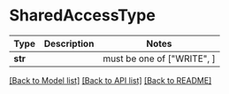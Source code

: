 # SharedAccessType

Type | Description | Notes
------------- | ------------- | -------------
**str** |  |  must be one of ["WRITE", ]

[[Back to Model list]](../README.md#documentation-for-models) [[Back to API list]](../README.md#documentation-for-api-endpoints) [[Back to README]](../README.md)

